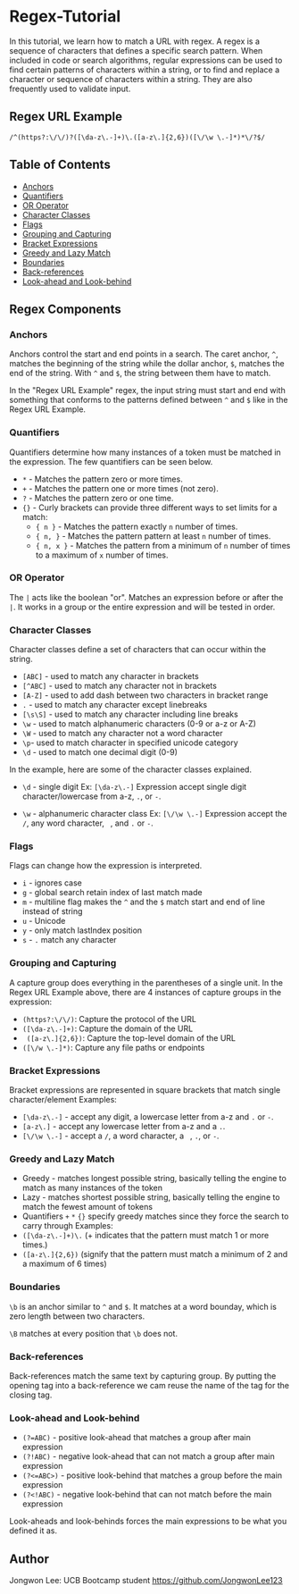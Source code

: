 # Regex-Tutorial

In this tutorial, we learn how to match a URL with regex. A regex is a sequence of characters that defines a specific search pattern. When included in code or search algorithms, regular expressions can be used to find certain patterns of characters within a string, or to find and replace a character or sequence of characters within a string. They are also frequently used to validate input.

  ## Regex URL Example
```
/^(https?:\/\/)?([\da-z\.-]+)\.([a-z\.]{2,6})([\/\w \.-]*)*\/?$/
```

## Table of Contents

- [Anchors](#anchors)
- [Quantifiers](#quantifiers)
- [OR Operator](#or-operator)
- [Character Classes](#character-classes)
- [Flags](#flags)
- [Grouping and Capturing](#grouping-and-capturing)
- [Bracket Expressions](#bracket-expressions)
- [Greedy and Lazy Match](#greedy-and-lazy-match)
- [Boundaries](#boundaries)
- [Back-references](#back-references)
- [Look-ahead and Look-behind](#look-ahead-and-look-behind)

## Regex Components

### Anchors

Anchors control the start and end points in a search. The caret anchor, ```^```, matches the beginning of the string while the dollar anchor, ```$```, matches the end of the string. With ```^``` and ```$```, the string between them have to match.

In the "Regex URL Example" regex, the input string must start and end with something that conforms to the patterns defined between ```^``` and ```$``` like in the Regex URL Example.

### Quantifiers

Quantifiers determine how many instances of a token must be matched in the expression. The few quantifiers can be seen below.

- ```*``` - Matches the pattern zero or more times.
- ```+``` - Matches the pattern one or more times (not zero).
- ```?``` - Matches the pattern zero or one time.
- ```{}``` - Curly brackets can provide three different ways to set limits for a match:
  - ```{ n }``` - Matches the pattern exactly ```n``` number of times.
  - ```{ n, }``` - Matches the pattern pattern at least ```n``` number of times.
  - ```{ n, x }``` - Matches the pattern from a minimum of ```n``` number of times to a maximum of ```x``` number of times.

### OR Operator
The ```|``` acts like the boolean "or". Matches an expression before or after the ```|```. It works in a group or the entire expression and will be tested in order.

### Character Classes

Character classes define a set of characters that can occur within the string.
- ```[ABC]``` - used to match any character in brackets
- ```[^ABC]``` - used to match any character not in brackets
- ```[A-Z]``` - used to add dash between two characters in bracket range
- ```.``` - used to match any character except linebreaks
- ```[\s\S]``` - used to match any character including line breaks
- ```\w``` - used to match alphanumeric characters (0-9 or a-z or A-Z)
- ```\W``` - used to match any character not a word character
- ```\p```- used to match character in specified unicode category
- ```\d``` - used to match one decimal digit (0-9)

In the example, here are some of the character classes explained.

- ```\d``` - single digit Ex: ```[\da-z\.-]```
Expression accept single digit character/lowercase from a-z, ```.```, or ```-```.

- ```\w``` - alphanumeric character class Ex: ```[\/\w \.-]```
Expression accept the ```/```, any word character, ``` ```, and ```.``` or ```-```.

### Flags
Flags can change how the expression is interpreted. 
- ```i``` - ignores case
- ```g``` - global search retain index of last match made
- ```m``` - multiline flag makes the ```^``` and the ```$``` match start and end of line instead of string 
- ```u``` - Unicode
- ```y``` - only match lastIndex position
- ```s``` - ```.``` match any character

### Grouping and Capturing
A capture group does everything in the parentheses of a single unit. In the Regex URL Example above, there are 4 instances of capture groups in the expression:
- ```(https?:\/\/)```: Capture the protocol of the URL
- ```([\da-z\.-]+)```: Capture the domain of the URL
- ``` ([a-z\.]{2,6})```: Capture the top-level domain of the URL
- ```([\/w \.-]*)```: Capture any file paths or endpoints

### Bracket Expressions
Bracket expressions are represented in square brackets that match single character/element
Examples:
- ```[\da-z\.-]``` - accept any digit, a lowercase letter from a-z and ```.``` or ```-```.
- ```[a-z\.]``` - accept any lowercase letter from a-z and a ```.```.
- ```[\/\w \.-]``` - accept a ```/```, a word character, a ``` ```, ```.```, or ```-```.

### Greedy and Lazy Match
- Greedy - matches longest possible string, basically telling the engine to match as many instances of the token
- Lazy - matches shortest possible string, basically telling the engine to match the fewest amount of tokens
- Quantifiers ```+```  ```*``` ```{}``` specify greedy matches since they force the search to carry through
Examples:
- ```([\da-z\.-]+)\.``` (+ indicates that the pattern must match 1 or more times.)
- ```([a-z\.]{2,6})``` (signify that the pattern must match a minimum of 2 and a maximum of 6 times)

### Boundaries
```\b``` is an anchor similar to ```^``` and ```$```. It matches at a word bounday, which is zero length between two characters.

```\B``` matches at every position that ```\b``` does not. 

### Back-references
Back-references match the same text by capturing group. By putting the opening tag into a back-reference we cam reuse the name of the tag for the closing tag.

### Look-ahead and Look-behind
- ```(?=ABC)``` - positive look-ahead that matches a group after main expression 
- ```(?!ABC)``` - negative look-ahead that can not match a group after main expression
- ```(?<=ABC>)``` - positive look-behind that matches a group before the main expression
- ```(?<!ABC)``` - negative look-behind that can not match before the main expression

Look-aheads and look-behinds forces the main expressions to be what you defined it as.

## Author
Jongwon Lee: UCB Bootcamp student
https://github.com/JongwonLee123


